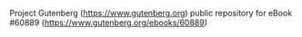 Project Gutenberg (https://www.gutenberg.org) public repository for
eBook #60889 (https://www.gutenberg.org/ebooks/60889)
